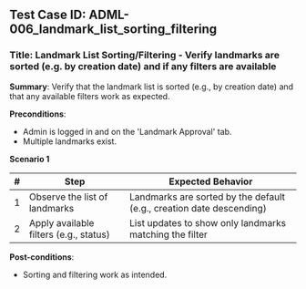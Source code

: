 ## Test Case ID: ADML-006_landmark_list_sorting_filtering
### Title: Landmark List Sorting/Filtering - Verify landmarks are sorted (e.g. by creation date) and if any filters are available

**Summary**: Verify that the landmark list is sorted (e.g., by creation date) and that any available filters work as expected.

**Preconditions**: 
- Admin is logged in and on the 'Landmark Approval' tab.
- Multiple landmarks exist.

**Scenario 1**

| # | Step                                      | Expected Behavior                                       |
|---|-------------------------------------------|--------------------------------------------------------|
| 1 | Observe the list of landmarks             | Landmarks are sorted by the default (e.g., creation date descending) |
| 2 | Apply available filters (e.g., status)    | List updates to show only landmarks matching the filter |

**Post-conditions**:
- Sorting and filtering work as intended.
